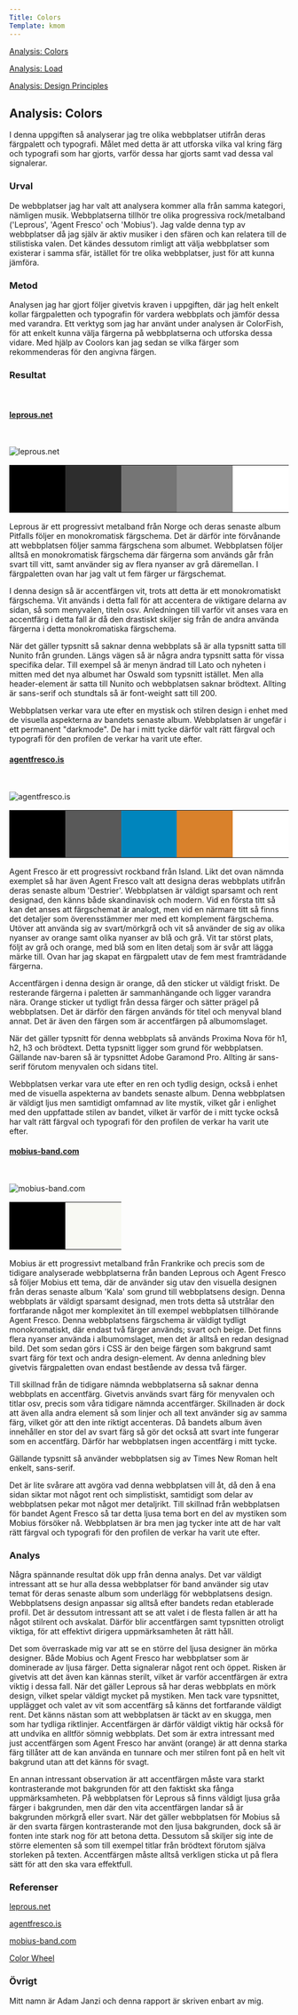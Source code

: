 ```yaml
---
Title: Colors
Template: kmom
---
```


<div class="kmom-container">
<div class="kmom-sidebar">
<a href="01_colors"><p class="sidebar-chosen">Analysis: Colors</p></a>  
<a href="02_load"><p class="sidebar-notchosen">Analysis: Load</p></a>  
<a href="03_design_principles"><p class="sidebar-notchosen">Analysis: Design Principles</p></a>  
</div> 
<div class="kmom-mainpage">
<h2>Analysis: Colors</h2>

<p>I denna uppgiften så analyserar jag tre olika webbplatser utifrån deras färgpalett och typografi. Målet med detta är att utforska vilka val kring färg och typografi som har gjorts, varför dessa har gjorts samt vad dessa val signalerar.</p>

<h3>Urval</h3>  

<p>De webbplatser jag har valt att analysera kommer alla från samma kategori, nämligen musik. Webbplatserna tillhör tre olika progressiva rock/metalband ('Leprous', 'Agent Fresco' och 'Mobius'). Jag valde denna typ av webbplatser då jag själv är aktiv musiker i den sfären och kan relatera till de stilistiska valen. Det kändes dessutom rimligt att välja webbplatser som existerar i samma sfär, istället för tre olika webbplatser, just för att kunna jämföra.</p>

<h3>Metod</h3>  

<p>Analysen jag har gjort följer givetvis kraven i uppgiften, där jag helt enkelt kollar färgpaletten och typografin för vardera webbplats och jämför dessa med varandra. Ett verktyg som jag har använt under analysen är ColorFish, för att enkelt kunna välja färgerna på webbplatserna och utforska dessa vidare. Med hjälp av Coolors kan jag sedan se vilka färger som rekommenderas för den angivna färgen.</p>

<h3>Resultat</h3>  
<br>

<a target="_blank" href="https://www.leprous.net/"><h4>leprous.net</h4></a>
<br>

<img src="../assets/img/leprous.jpg" class="websiteimg" alt="leprous.net">

<table style="border-collapse: collapse">
<tr>
<td style="height: 85px; width: 85px; background-color: #000">
<td style="height: 85px; width: 85px; background-color: #2d2d2d">
<td style="height: 85px; width: 85px; background-color: #757575">
<td style="height: 85px; width: 85px; background-color: #8d8d8d">
<td style="height: 85px; width: 85px; background-color: #fff">
</tr>
</table>

<p>Leprous är ett progressivt metalband från Norge och deras senaste album Pitfalls följer en monokromatisk färgschema. Det är därför inte förvånande att webbplatsen följer samma färgschena som albumet. Webbplatsen följer alltså en monokromatisk färgschema där färgerna som används går från svart till vitt, samt använder sig av flera nyanser av grå däremellan.
I färgpaletten ovan har jag valt ut fem färger ur färgschemat.</p>

<p>I denna design så är accentfärgen vit, trots att detta är ett monokromatiskt färgschema. Vit används i detta fall för att accentera de viktigare delarna av sidan, så som menyvalen, titeln osv. Anledningen till varför vit anses vara en accentfärg i detta fall är då den drastiskt skiljer sig från de andra använda färgerna i detta monokromatiska färgschema.</p>

<p>När det gäller typsnitt så saknar denna webbplats så är alla typsnitt satta till Nunito från grunden. 
Längs vägen så är några andra typsnitt satta för vissa specifika delar. Till exempel så är menyn ändrad till Lato och nyheten i mitten med det nya albumet har Oswald som typsnitt istället. Men alla header-element är satta till Nunito och webbplatsen saknar brödtext. Allting är sans-serif och stundtals så är font-weight satt till 200.</p>

<p>Webbplatsen verkar vara ute efter en mystisk och stilren design i enhet med de visuella aspekterna av bandets senaste album. Webbplatsen är ungefär i ett permanent "darkmode". De har i mitt tycke därför valt rätt färgval och typografi för den profilen de verkar ha varit ute efter.</p>

<a target="_blank" href="https://www.agentfresco.is/"><h4>agentfresco.is</h4></a>
<br>

<img src="../assets/img/agent fresco.jpg" class="websiteimg" alt="agentfresco.is">

<table style="border-collapse: collapse">
<tr>
<td style="height: 85px; width: 85px; background-color: #000">
<td style="height: 85px; width: 85px; background-color: #595959">
<td style="height: 85px; width: 85px; background-color: #0085bd">
<td style="height: 85px; width: 85px; background-color: #d9812b">
<td style="height: 85px; width: 85px; background-color: #fff">
</tr>
</table>

<p>Agent Fresco är ett progressivt rockband från Island. Likt det ovan nämnda exemplet så har även Agent Fresco valt att designa deras webbplats utifrån deras senaste album 'Destrier'. Webbplatsen är väldigt sparsamt och rent designad, den känns både skandinavisk och modern. Vid en första titt så kan det anses att färgschemat är analogt, men vid en närmare titt så finns det detaljer som överensstämmer mer med ett komplement färgschema.
Utöver att använda sig av svart/mörkgrå och vit så använder de sig av olika nyanser av orange samt olika nyanser av blå och grå. Vit tar störst plats, följt av grå och orange, med blå som en liten detalj som är svår att lägga märke till. Ovan har jag skapat en färgpalett utav de fem mest framträdande färgerna.</p>

<p>Accentfärgen i denna design är orange, då den sticker ut väldigt friskt. De resterande färgerna i paletten är sammanhängande och ligger varandra nära. Orange sticker ut tydligt från dessa färger och sätter prägel på webbplatsen. Det är därför den färgen används för titel och menyval bland annat. Det är även den färgen som är accentfärgen på albumomslaget.</p>

<p>När det gäller typsnitt för denna webbplats så används Proxima Nova för h1, h2, h3 och brödtext. Detta typsnitt ligger som grund för webbplatsen. Gällande nav-baren så är typsnittet Adobe Garamond Pro.
Allting är sans-serif förutom menyvalen och sidans titel.</p>

<p>Webbplatsen verkar vara ute efter en ren och tydlig design, också i enhet med de visuella aspekterna av bandets senaste album. Denna webbplatsen är väldigt ljus men samtidigt omfamnad av lite mystik, vilket går i enlighet med den uppfattade stilen av bandet, vilket är varför de i mitt tycke också har valt rätt färgval och typografi för den profilen de verkar ha varit ute efter.</p>

<a target="_blank" href="https://www.mobius-band.com/"><h4>mobius-band.com</h4></a>
<br>

<img src="../assets/img/mobius.jpg" class="websiteimg" alt="mobius-band.com">

<table style="border-collapse: collapse">
<tr>
<td style="height: 85px; width: 85px; background-color: #000">
<td style="height: 85px; width: 85px; background-color: #f8f9f3">
</tr>
</table>

<p>Mobius är ett progressivt metalband från Frankrike och precis som de tidigare analyserade webbplatserna från banden Leprous och Agent Fresco så följer Mobius ett tema, där de använder sig utav den visuella designen från deras senaste album 'Kala' som grund till webbplatsens design. Denna webbplats är väldigt sparsamt designad, men trots detta så utstrålar den fortfarande något mer komplexitet än till exempel webbplatsen tillhörande Agent Fresco. 
Denna webbplatsens färgschema är väldigt tydligt monokromatiskt, där endast två färger används; svart och beige. Det finns flera nyanser använda i albumomslaget, men det är alltså en redan designad bild. Det som sedan görs i CSS är den beige färgen som bakgrund samt svart färg för text och andra design-element.
Av denna anledning blev givetvis färgpaletten ovan endast bestående av dessa två färger.</p>

<p>Till skillnad från de tidigare nämnda webbplatserna så saknar denna webbplats en accentfärg. Givetvis används svart färg för menyvalen och titlar osv, precis som våra tidigare nämnda accentfärger. Skillnaden är dock att även alla andra element så som linjer och all text använder sig av samma färg, vilket gör att den inte riktigt accenteras. Då bandets album även innehåller en stor del av svart färg så gör det också att svart inte fungerar som en accentfärg. Därför har webbplatsen ingen accentfärg i mitt tycke.</p>

<p>Gällande typsnitt så använder webbplatsen sig av Times New Roman helt enkelt, sans-serif.</p>

<p>Det är lite svårare att avgöra vad denna webbplatsen vill åt, då den å ena sidan siktar mot något rent och simplistiskt, samtidigt som delar av webbplatsen pekar mot något mer detaljrikt. Till skillnad från webbplatsen för bandet Agent Fresco så tar detta ljusa tema bort en del av mystiken som Mobius försöker nå. Webbplatsen är bra men jag tycker inte att de har valt rätt färgval och typografi för den profilen de verkar ha varit ute efter. </p>

<h3>Analys</h3>  

<p>Några spännande resultat dök upp från denna analys. Det var väldigt intressant att se hur alla dessa webbplatser för band använder sig utav temat för deras senaste album som underlägg för webbplatsens design. Webbplatsens design anpassar sig alltså efter bandets redan etablerade profil.
Det är dessutom intressant att se att valet i de flesta fallen är att ha något stilrent och avskalat. Därför blir accentfärgen samt typsnitten otroligt viktiga, för att effektivt dirigera uppmärksamheten åt rätt håll.</p>
<p>Det som överraskade mig var att se en större del ljusa designer än mörka designer.
Både Mobius och Agent Fresco har webbplatser som är dominerade av ljusa färger. Detta signalerar något rent och öppet. Risken är givetvis att det även kan kännas sterilt, vilket är varför accentfärgen är extra viktig i dessa fall. 
När det gäller Leprous så har deras webbplats en mörk design, vilket spelar väldigt mycket på mystiken. Men tack vare typsnittet, upplägget och valet av vit som accentfärg så känns det fortfarande väldigt rent. Det känns nästan som att webbplatsen är täckt av en skugga, men som har tydliga riktlinjer. Accentfärgen är därför väldigt viktig här också för att undvika en alltför sömnig webbplats.
Det som är extra intressant med just accentfärgen som Agent Fresco har använt (orange) är att denna starka färg tillåter att de kan använda en tunnare och mer stilren font på en helt vit bakgrund utan att det känns för svagt.</p>
<p>En annan intressant observation är att accentfärgen måste vara starkt kontrasterande mot bakgrunden för att den faktiskt ska fånga uppmärksamheten. På webbplatsen för Leprous så finns väldigt ljusa gråa färger i bakgrunden, men där den vita accentfärgen landar så är bakgrunden mörkgrå eller svart. När det gäller webbplatsen för Mobius så är den svarta färgen kontrasterande mot den ljusa bakgrunden, dock så är fonten inte stark nog för att betona detta. Dessutom så skiljer sig inte de större elementen så som till exempel titlar från brödtext förutom själva storleken på texten. Accentfärgen måste alltså verkligen sticka ut på flera sätt för att den ska vara effektfull.</p>

<h3>Referenser</h3>  
<a class="normal-link" href="https://www.leprous.net/" target="_blank"><p>leprous.net</p></a>
<a class="normal-link" href="https://www.agentfresco.is/" target="_blank"><p>agentfresco.is</p></a>
<a class="normal-link" href="https://www.mobius-band.com/" target="_blank"><p>mobius-band.com</p></a>
<a class="normal-link" href="https://color.adobe.com/create/color-wheel" target="_blank"><p>Color Wheel</p></a>

<h3>Övrigt</h3>  

<p>Mitt namn är Adam Janzi och denna rapport är skriven enbart av mig.</p>
</div>
</div>